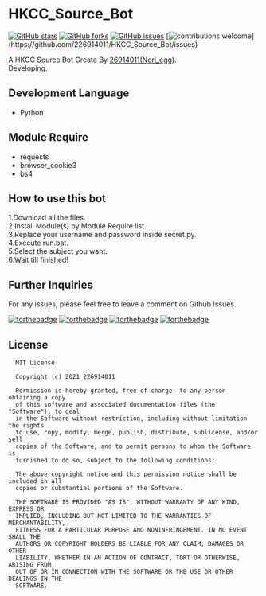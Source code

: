 # HKCC_Source_Bot
[![GitHub stars](https://img.shields.io/github/stars/226914011/HKCC_Source_Bot?color=green)](https://github.com/226914011/HKCC_Source_Bot/stargazers)
[![GitHub forks](https://img.shields.io/github/forks/226914011/HKCC_Source_Bot?color=green)](https://github.com/226914011/HKCC_Source_Bot/network)
[![GitHub issues](https://img.shields.io/github/issues/226914011/HKCC_Source_Bot)](https://github.com/226914011/HKCC_Source_Bot/issues)
[![contributions welcome](https://img.shields.io/badge/contributions-welcome-brightgreen.svg?)](https://github.com/226914011/HKCC_Source_Bot/issues)

A HKCC Source Bot Create By [26914011(Nori_egg)](https://github.com/226914011).<br>
Developing.

## Development Language
* Python

## Module Require
* requests
* browser_cookie3
* bs4

## How to use this bot
1.Download all the files.<br>
2.Install Module(s) by Module Require list.<br>
3.Replace your username and password inside secret.py.<br>
4.Execute run.bat.<br>
5.Select the subject you want.<br>
6.Wait till finished!<br>

## Further Inquiries
For any issues, please feel free to leave a comment on Github Issues. 

[![forthebadge](https://forthebadge.com/images/badges/open-source.svg)](https://forthebadge.com)
[![forthebadge](https://forthebadge.com/images/badges/made-with-python.svg)](https://forthebadge.com)
[![forthebadge](https://forthebadge.com/images/badges/built-with-love.svg)](https://forthebadge.com)
[![forthebadge](https://forthebadge.com/images/badges/powered-by-black-magic.svg)](https://forthebadge.com)

## License
```
  MIT License

  Copyright (c) 2021 226914011

  Permission is hereby granted, free of charge, to any person obtaining a copy
  of this software and associated documentation files (the "Software"), to deal
  in the Software without restriction, including without limitation the rights
  to use, copy, modify, merge, publish, distribute, sublicense, and/or sell
  copies of the Software, and to permit persons to whom the Software is
  furnished to do so, subject to the following conditions:

  The above copyright notice and this permission notice shall be included in all
  copies or substantial portions of the Software.

  THE SOFTWARE IS PROVIDED "AS IS", WITHOUT WARRANTY OF ANY KIND, EXPRESS OR
  IMPLIED, INCLUDING BUT NOT LIMITED TO THE WARRANTIES OF MERCHANTABILITY,
  FITNESS FOR A PARTICULAR PURPOSE AND NONINFRINGEMENT. IN NO EVENT SHALL THE
  AUTHORS OR COPYRIGHT HOLDERS BE LIABLE FOR ANY CLAIM, DAMAGES OR OTHER
  LIABILITY, WHETHER IN AN ACTION OF CONTRACT, TORT OR OTHERWISE, ARISING FROM,
  OUT OF OR IN CONNECTION WITH THE SOFTWARE OR THE USE OR OTHER DEALINGS IN THE
  SOFTWARE.
```

